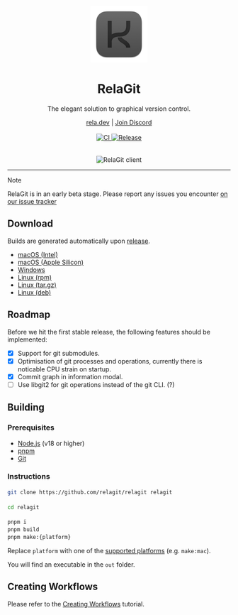 <div align="center">
	<img src="./build/icon.png" alt="RelaGit logo" width="128">
	<h1>RelaGit</h1>
	<p>The elegant solution to graphical version control.</p>
	<div>
	<a href="https://rela.dev">rela.dev</a>
	|
	<a href="https://rela.dev/redirect/discord">Join Discord</a>
	</div>
	<br>
 	<div style="margin-bottom: 16px">
		<a href="https://github.com/relagit/relagit/actions/workflows/ci.yml">
			<img src="https://github.com/relagit/relagit/actions/workflows/ci.yml/badge.svg" alt="CI" />
		</a>
		<a href="https://github.com/relagit/relagit/actions/workflows/release.yml">
			<img src="https://github.com/relagit/relagit/actions/workflows/release.yml/badge.svg" alt="Release" />
		</a>
 	</div>
	<br>
	<picture>
	  <source media="(prefers-color-scheme: dark)" srcset="https://raw.githubusercontent.com/relagit/relagit/main/public/assets/preview-dark.png">
	  <source media="(prefers-color-scheme: light)" srcset="https://raw.githubusercontent.com/relagit/relagit/main/public/assets/preview-light.png">
	  <img alt="RelaGit client" src="https://raw.githubusercontent.com/relagit/relagit/main/public/assets/preview-dark.png#">
	</picture>
</div>

---

> [!NOTE]
> RelaGit is in an early beta stage. Please report any issues you encounter [on our issue tracker](https://github.com/relagit/relagit/issues/new)

## Download

Builds are generated automatically upon [release](https://github.com/relagit/relagit/releases).

-   [macOS (Intel)](https://github.com/relagit/relagit/releases/latest/download/RelaGit-mac-x64.dmg)
-   [macOS (Apple Silicon)](https://github.com/relagit/relagit/releases/latest/download/RelaGit-mac-arm64.dmg)
-   [Windows](https://github.com/relagit/relagit/releases/latest/download/RelaGit-win.zip)
-   [Linux (rpm)](https://github.com/relagit/relagit/releases/latest/download/RelaGit-linux.rpm)
-   [Linux (tar.gz)](https://github.com/relagit/relagit/releases/latest/download/RelaGit-linux.tar.gz)
-   [Linux (deb)](https://github.com/relagit/relagit/releases/latest/download/RelaGit-linux.deb)

## Roadmap

Before we hit the first stable release, the following features should be implemented:

-   [x] Support for git submodules.
-   [x] Optimisation of git processes and operations, currently there is noticable CPU strain on startup.
-   [x] Commit graph in information modal.
-   [ ] Use libgit2 for git operations instead of the git CLI. (?)

## Building

### Prerequisites

-   [Node.js](https://nodejs.org/en/) (v18 or higher)
-   [pnpm](https://pnpm.io/)
-   [Git](https://git-scm.com/)

### Instructions

```bash
git clone https://github.com/relagit/relagit relagit

cd relagit

pnpm i
pnpm build
pnpm make:{platform}
```

Replace `platform` with one of the [supported platforms](https://github.com/relagit/relagit/blob/main/package.json#L19-L21) (e.g. `make:mac`).

You will find an executable in the `out` folder.

## Creating Workflows

Please refer to the [Creating Workflows](https://rela.dev/docs/workflows/creating-workflows) tutorial.
